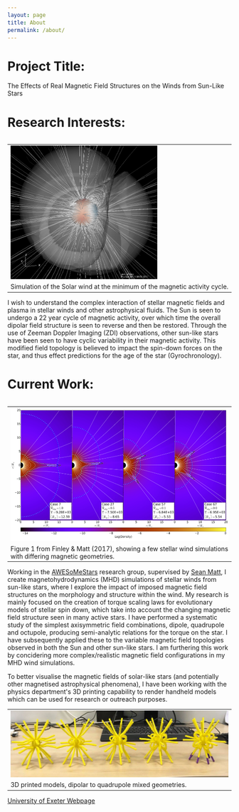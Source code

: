 ```yaml
---
layout: page
title: About
permalink: /about/
---
```


# Project Title:

The Effects of Real Magnetic Field Structures on the Winds from Sun-Like Stars

# Research Interests:

<table class="image" align="right">
<tr><td><img src="/images/about/SolarMin.png" height="300px"></td></tr>
<tr><td class="caption">Simulation of the Solar wind at the minimum of the magnetic activity cycle.</td></tr>
</table>

I wish to understand the complex interaction of stellar magnetic fields and plasma in stellar winds and other astrophysical fluids. The Sun is seen to undergo a 22 year cycle of magnetic activity, over which time the overall dipolar field structure is seen to reverse and then be restored. Through the use of Zeeman Doppler Imaging (ZDI) observations, other sun-like stars have been seen to have cyclic variability in their magnetic activity. This modified field topology is believed to impact the spin-down forces on the star, and thus effect predictions for the age of the star (Gyrochronology).

# Current Work:

<table class="image" align="right">
<tr><td><img src="/images/about/paper1_f2.png" height="300px"></td></tr>
<tr><td class="caption">Figure 1 from Finley & Matt (2017), showing a few stellar wind simulations with differing magnetic geometries.</td></tr>
</table>

Working in the [AWESoMeStars](http://empslocal.ex.ac.uk/AWESoMeStars/) research group, supervised by [Sean Matt](http://emps.exeter.ac.uk/physics-astronomy/staff/sm561), I create magnetohydrodynamics (MHD) simulations of stellar winds from sun-like stars, where I explore the impact of imposed magnetic field structures on the morphology and structure within the wind. My research is mainly focused on the creation of torque scaling laws for evolutionary models of stellar spin down, which take into account the changing magnetic field structure seen in many active stars. I have performed a systematic study of the simplest axisymmetric field combinations, dipole, quadrupole and octupole, producing semi-analytic relations for the torque on the star. I have subsequently applied these to the variable magnetic field topologies observed in both the Sun and other sun-like stars. I am furthering this work by concidering more complex/realistic magnetic field configurations in my MHD wind simulations.

To better visualise the magnetic fields of solar-like stars (and potentially other magnetised astrophysical phenomena), I have been working with the physics department's 3D printing capability to render handheld models which can be used for research or outreach purposes. 

<table class="image" align="center">
<tr><td><img src="/images/about/3d_prints.jpg" height="150px"></td></tr>
<tr><td class="caption">3D printed models, dipolar to quadrupole mixed geometries.</td></tr>
</table>

[University of Exeter Webpage](http://emps.exeter.ac.uk/physics-astronomy/staff/af472)

